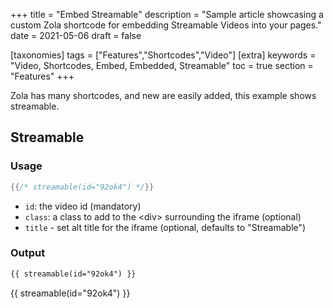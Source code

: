 +++
title = "Embed Streamable"
description = "Sample article showcasing a custom Zola shortcode for embedding Streamable Videos into your pages."
date = 2021-05-06
draft = false

[taxonomies]
tags = ["Features","Shortcodes","Video"]
[extra]
keywords = "Video, Shortcodes, Embed, Embedded, Streamable"
toc = true
section = "Features"
+++

Zola has many shortcodes, and new are easily added, this example shows streamable.
<!-- more -->

## Streamable

### Usage

```rs
{{/* streamable(id="92ok4") */}}
```

- `id`: the video id (mandatory)
- `class`: a class to add to the &lt;div&gt; surrounding the iframe (optional)
- `title` - set alt title for the iframe (optional, defaults to "Streamable")

### Output
```html
{{ streamable(id="92ok4") }}
```
{{ streamable(id="92ok4") }}

